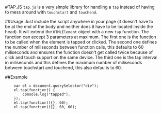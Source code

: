 #TAP.JS
`tap.js` is a very simple library for handling a `tap` instead of having to mess around with `touchstart` and `touchend`.

##Usage
Just include the script anywhere in your page (it doesn't have to be at the end of the body and neither does it have to be located inside the head). It will extend the `HTMLElement` object with a new `tap` function. The function can accept 3 parameters at maximum. The first one is the function to be called when the element is tapped or clicked. The second one defines the number of miliseconds between function calls, this defaults to 60 miliseconds and ensures the function doesn't get called twice because of click and touch support on the same device. The third one is the tap interval in miliseconds and this defines the maximum number of miliseconds between touchstart and touchend, this also defaults to 60.

##Example
```
    var el = document.querySelector("div");
    el.tap(function() {
        console.log("tapped");
    });
    el.tap(function(){}, 60);
    el.tap(function(){}, 60, 60);
```
